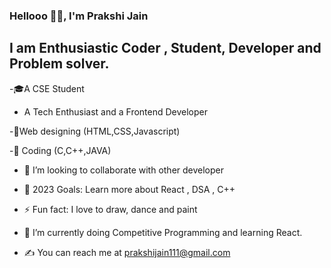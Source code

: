 ### Hellooo 🙋‍♀️, I'm Prakshi Jain  



## I am Enthusiastic Coder , Student, Developer and Problem solver.

-🎓A CSE Student
- A Tech Enthusiast  and a Frontend Developer

-🧠Web designing (HTML,CSS,Javascript)

-📃 Coding (C,C++,JAVA)

- 👯 I’m looking to collaborate with other developer
  
- 🥅 2023 Goals: Learn more about React , DSA , C++
  
- ⚡ Fun fact: I love to draw, dance and paint
  
- 🌱 I’m currently doing Competitive Programming and learning React.
  
- ✍️ You can reach me at prakshijain111@gmail.com





